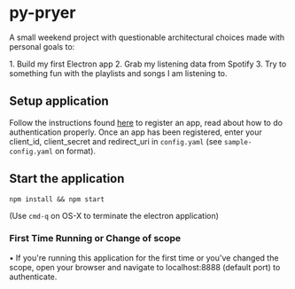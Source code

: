 
# py-pryer
A small weekend project with questionable architectural choices made with personal goals to:

1. Build my first Electron app
2. Grab my listening data from Spotify
3. Try to something fun with the playlists and songs I am listening to.

## Setup application
Follow the instructions found [here](https://developer.spotify.com/web-api/tutorial/) to register an app, read about how to do authentication properly. Once an app has been registered, enter your client_id, client_secret and redirect_uri in `config.yaml` (see `sample-config.yaml` on format).

## Start the application

```
npm install && npm start
```

(Use `cmd-q` on OS-X to terminate the electron application)


### First Time Running or Change of scope
• If you're  running this application for the first time or you've changed the scope, open your browser and navigate to localhost:8888 (default port) to authenticate.
